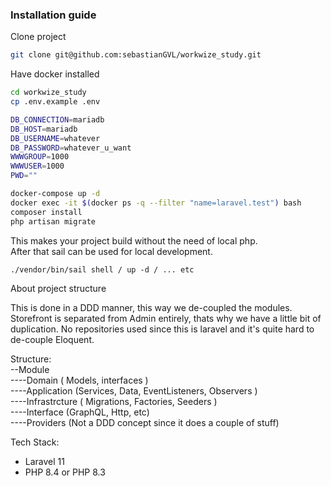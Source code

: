 ### Installation guide

Clone project

```bash
git clone git@github.com:sebastianGVL/workwize_study.git
```

Have docker installed
```bash
cd workwize_study
cp .env.example .env

DB_CONNECTION=mariadb
DB_HOST=mariadb
DB_USERNAME=whatever
DB_PASSWORD=whatever_u_want
WWWGROUP=1000
WWWUSER=1000
PWD=""

docker-compose up -d
docker exec -it $(docker ps -q --filter "name=laravel.test") bash
composer install
php artisan migrate
```

This makes your project build without the need of local php.  
After that sail can be used for local development.
```
./vendor/bin/sail shell / up -d / ... etc
```

About project structure

This is done in a DDD manner, this way we de-coupled the modules.
Storefront is separated from Admin entirely, thats why we have a little bit of duplication.
No repositories used since this is laravel and it's quite hard to de-couple Eloquent.

Structure:  
--Module  
----Domain ( Models, interfaces )  
----Application (Services, Data, EventListeners, Observers )  
----Infrastrcture ( Migrations, Factories, Seeders )  
----Interface (GraphQL, Http, etc)  
----Providers (Not a DDD concept since it does a couple of stuff)  

Tech Stack:
- Laravel 11   
- PHP 8.4 or PHP 8.3    
